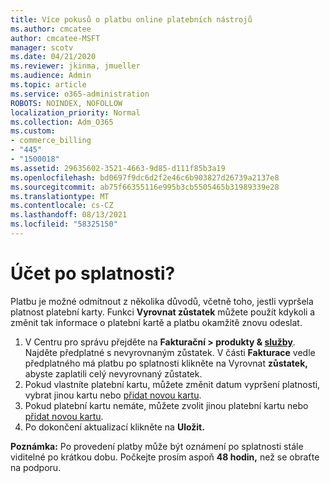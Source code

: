 ```yaml
---
title: Více pokusů o platbu online platebních nástrojů
ms.author: cmcatee
author: cmcatee-MSFT
manager: scotv
ms.date: 04/21/2020
ms.reviewer: jkinma, jmueller
ms.audience: Admin
ms.topic: article
ms.service: o365-administration
ROBOTS: NOINDEX, NOFOLLOW
localization_priority: Normal
ms.collection: Adm_O365
ms.custom:
- commerce_billing
- "445"
- "1500018"
ms.assetid: 29635602-3521-4663-9d85-d111f85b3a19
ms.openlocfilehash: bd0697f9dc6d2f2e46c6b903827d26739a2137e8
ms.sourcegitcommit: ab75f66355116e995b3cb5505465b31989339e28
ms.translationtype: MT
ms.contentlocale: cs-CZ
ms.lasthandoff: 08/13/2021
ms.locfileid: "58325150"
---
```

# <a name="past-due-account"></a>Účet po splatnosti?

Platbu je možné odmítnout z několika důvodů, včetně toho, jestli vypršela platnost platební karty. Funkci **Vyrovnat zůstatek** můžete použít kdykoli a změnit tak informace o platební kartě a platbu okamžitě znovu odeslat.

1. V Centru pro správu přejděte na **Fakturační > produkty & [služby](https://go.microsoft.com/fwlink/p/?linkid=842054)**.
Najděte předplatné s nevyrovnaným zůstatek. V části **Fakturace** vedle předplatného má platbu  po splatnosti klikněte na Vyrovnat **zůstatek,** abyste zaplatili celý nevyrovnaný zůstatek.
2. Pokud vlastníte platební kartu, můžete změnit datum vypršení platnosti, vybrat jinou kartu nebo [přidat novou kartu](https://docs.microsoft.com/microsoft-365/commerce/billing-and-payments/manage-payment-methods).
3. Pokud platební kartu nemáte, můžete zvolit jinou platební kartu nebo [přidat novou kartu](https://docs.microsoft.com/microsoft-365/commerce/billing-and-payments/manage-payment-methods).
4. Po dokončení aktualizací klikněte na **Uložit.**

**Poznámka:** Po provedení platby může být oznámení po splatnosti stále viditelné po krátkou dobu. Počkejte prosím aspoň **48 hodin,** než se obraťte na podporu.
